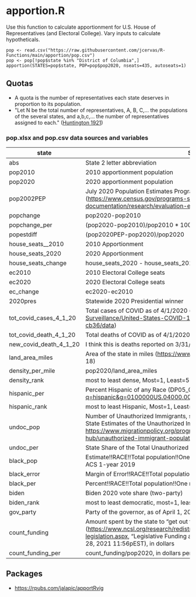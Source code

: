 # apportion.R

Use this function to calculate apportionment for U.S. House of Representatives (and Electoral College). Vary inputs to calculate hypotheticals.

``` 
pop <- read.csv("https://raw.githubusercontent.com/jcervas/R-Functions/main/apportion/pop.csv")
pop <- pop[!pop$state %in% "District of Columbia",]
apportion(STATES=pop$state, POP=pop$pop2020, nseats=435, autoseats=1)
```
## Quotas
- A quota is the number of representatives each state deserves in proportion to its population. 
- "Let N be the total number of representatives, A, B, C,... the populations of the several states, and a,b,c,... the number of representatives assigned to each." (<a href="https://www.pnas.org/content/7/4/123">Huntington 1921</a>)


### pop.xlsx and pop.csv data sources and variables

| state | State Name |
| --- | ---|
| abs | State 2 letter abbreviation |
| pop2010 | 2010 apportionment population |
| pop2020 | 2020 apportionment population |
| pop2002PEP | July 2020 Population Estimates Program population (https://www.census.gov/programs-surveys/popest/technical-documentation/research/evaluation-estimates.html)|
| popchange | pop2020-pop2010 |
| popchange_per | (pop2020-pop2010)/pop2010 * 100 |
| popestdiff | (pop2020PEP-pop2020)/pop2020 |
| house_seats__2010 | 2010 Apportionment |
| house_seats_2020 | 2020 Apportionment |
| house_seats_change | house_seats_2020 - house_seats_2010 |
| ec2010 | 2010 Electoral College seats |
| ec2020 | 2020 Electoral College seats |
| ec_change | ec2020-ec2010 |
| 2020pres | Statewide 2020 Presidential winner |
| tot_covid_cases_4_1_20 | Total cases of COVID as of 4/1/2020 (https://data.cdc.gov/Case-Surveillance/United-States-COVID-19-Cases-and-Deaths-by-State-o/9mfq-cb36/data) |
| tot_covid_death_4_1_20 | Total deaths of COVID as of 4/1/2020 |
| new_covid_death_4_1_20 | I think this is deaths reported on 3/31/2020 (need to confirm) |
| land_area_miles |  Area of the state in miles (https://www.census.gov/prod/cen2010/cph-2-1.pdf, Table 18) |
| density_per_mile | pop2020/land_area_miles |
| density_rank | most to least dense, Most=1, Least=51 |
| hispanic_per | Percent Hispanic of any Race (DP05_0071PE, https://data.census.gov/cedsci/table?q=hispanic&g=0100000US.04000.001&tid=ACSDP1Y2019.DP05&hidePreview=true) |
| hispanic_rank | most to least Hispanic, Most=1, Least=51 |
| undoc_pop | Number of Unauthorized Immigrants, source: Migration Policy Institute, National and State Estimates of the Unauthorized Immigrant Population, 2014-18, https://www.migrationpolicy.org/programs/us-immigration-policy-program-data-hub/unauthorized-immigrant-population-profiles |
| undoc_per | State Share of the Total Unauthorized Immigrant Population |
| black_pop | Estimate!!RACE!!Total population!!One race!!Black or African American, DP05_0038E, ACS 1-year 2019 |
| black_error | Margin of Error!!RACE!!Total population!!One race!!Black or African American |
| black_per | Percent!!RACE!!Total population!!One race!!Black or African American, DP05_0038PE |
| biden |  Biden 2020 vote share (two-party)  |
| biden_rank | most to least democratic, most=1, least=51 |
| gov_party | Party of the governor, as of April 1, 2020, source: Wikipedia |
| count_funding | Amount spent by the state to “get out the count”, (https://www.ncsl.org/research/redistricting/2020-census-resources-and-legislation.aspx, “Legislative Funding and Supporting Census Work” Accessed April 28, 2021 11:56pEST), in dollars |
| count_funding_per | count_funding/pop2020, in dollars per person |



## Packages

- https://rpubs.com/jalapic/apportRvig

